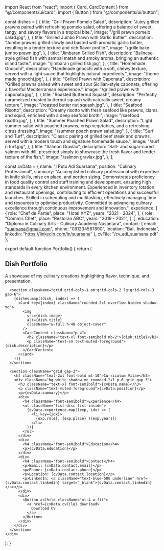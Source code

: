 import React from "react";
import { Card, CardContent } from "@/components/ui/card";
import { Button } from "@/components/ui/button";

const dishes = [
  {
    title: "Grill Prawn Pomelo Salad",
    description:
      "Juicy grilled prawns paired with refreshing pomelo salad, offering a balance of sweet, tangy, and savory flavors in a tropical bite.",
    image: "/grill prawn pomelo salad.jpg",
  },
  {
    title: "Grilled Jumbo Prawn with Garlic Butter",
    description:
      "Jumbo prawns grilled slowly and basted with aromatic garlic butter, resulting in a tender texture and rich flavor profile.",
    image: "/grille bake jumbo prawn.jpg",
  },
  {
    title: "Jimbaran Grilled Fish",
    description:
      "Balinese-style grilled fish with sambal matah and smoky aroma, bringing an authentic island taste.",
    image: "/jimbaran grilled fish.jpg",
  },
  {
    title: "Homemade Gnocchi",
    description:
      "Handmade gnocchi with a soft, chewy texture, served with a light sauce that highlights natural ingredients.",
    image: "/home made gnoochi.jpg",
  },
  {
    title: "Grilled Prawn with Caponata",
    description:
      "Grilled prawns paired with sweet and sour Sicilian-style caponata, offering a flavorful Mediterranean experience.",
    image: "/grilled prawn with caponata.jpg",
  },
  {
    title: "Roasted Butternut Squash",
    description:
      "Perfectly caramelized roasted butternut squash with naturally sweet, creamy texture.",
    image: "/roasted butter nut squash.jpg",
  },
  {
    title: "Seafood Risotto",
    description:
      "Creamy risotto with fresh seafood like prawns, clams, and squid, enriched with a deep seafood broth.",
    image: "/saefood risotto.jpg",
  },
  {
    title: "Summer Poached Prawn Salad",
    description:
      "Light summer salad with poached prawns, crisp vegetables, and a refreshing citrus dressing.",
    image: "/summer poach prawn salad.jpg",
  },
  {
    title: "Surf and Turf",
    description:
      "Classic pairing of grilled beef steak and prawns, served with a modern touch and signature homemade sauce.",
    image: "/surf n turf.jpg",
  },
  {
    title: "Salmon Gravlax",
    description:
      "Salt- and sugar-cured salmon with dill, presented simply to showcase the fresh flavor and tender texture of the fish.",
    image: "/salmon gravlax.jpg",
  },
];

const cvData = {
  name: "I Putu Adi Suarsana",
  position: "Culinary Professional",
  summary:
    "Accomplished culinary professional with expertise in knife skills, mise en place, and portion sizing. Demonstrates proficiency in food quality control and staff training and development, ensuring high standards in every kitchen environment. Experienced in inventory rotation and restaurant openings, contributing to efficient operations and successful launches. Skilled in scheduling and multitasking, effectively managing time and resources to optimise productivity. Committed to advancing culinary excellence through continuous improvement and innovation.",
  experience: [
    {
      role: "Chef de Partie",
      place: "Hotel XYZ",
      years: "2021 - 2024",
    },
    {
      role: "Commis Chef",
      place: "Restoran ABC",
      years: "2019 - 2021",
    },
  ],
  education: "Diploma in Culinary Arts - Culinary Academy Nusantara",
  contact: {
    email: "suarsana@gmail.com",
    phone: "081234567890",
    location: "Bali, Indonesia",
    linkedin: "https://linkedin.com/in/suarsana"
  },
  cvFile: "/cv_adi_suarsana.pdf"
};

export default function Portfolio() {
  return (
    <div className="grid gap-10 p-4 max-w-5xl mx-auto">
      <section className="grid gap-2">
        <h1 className="text-3xl font-bold">Dish Portfolio</h1>
        <p className="text-muted-foreground">
          A showcase of my culinary creations highlighting flavor, technique, and presentation.
        </p>
      </section>

      <section className="grid grid-cols-1 sm:grid-cols-2 lg:grid-cols-3 gap-6">
        {dishes.map((dish, index) => (
          <Card key={index} className="rounded-2xl overflow-hidden shadow-md">
            <img
              src={dish.image}
              alt={dish.title}
              className="w-full h-48 object-cover"
            />
            <CardContent className="p-4">
              <h2 className="text-xl font-semibold mb-2">{dish.title}</h2>
              <p className="text-sm text-muted-foreground">{dish.description}</p>
            </CardContent>
          </Card>
        ))}
      </section>

      <section className="grid gap-2">
        <h2 className="text-2xl font-bold mt-10">Curriculum Vitae</h2>
        <div className="bg-white shadow-md rounded-2xl p-6 grid gap-3">
          <h3 className="text-xl font-semibold">{cvData.name}</h3>
          <p className="text-muted-foreground">{cvData.position}</p>
          <p>{cvData.summary}</p>
          <div>
            <h4 className="font-semibold">Experience</h4>
            <ul className="list-disc list-inside">
              {cvData.experience.map((exp, idx) => (
                <li key={idx}>
                  {exp.role}, {exp.place} ({exp.years})
                </li>
              ))}
            </ul>
          </div>
          <div>
            <h4 className="font-semibold">Education</h4>
            <p>{cvData.education}</p>
          </div>
          <div>
            <h4 className="font-semibold">Contact</h4>
            <p>Email: {cvData.contact.email}</p>
            <p>Phone: {cvData.contact.phone}</p>
            <p>Location: {cvData.contact.location}</p>
            <p>LinkedIn: <a className="text-blue-500 underline" href={cvData.contact.linkedin} target="_blank">{cvData.contact.linkedin}</a></p>
          </div>
          <div>
            <Button asChild className="mt-4 w-fit">
              <a href={cvData.cvFile} download>
                Download CV
              </a>
            </Button>
          </div>
        </div>
      </section>
    </div>
  );
}


